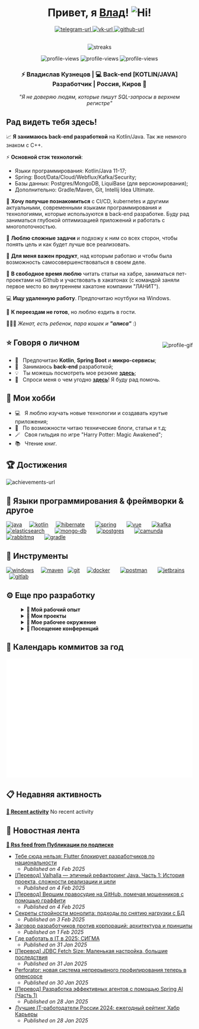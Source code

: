 <!--suppress HtmlDeprecatedAttribute -->
<div align="center">
  <h1>
    Привет, я <a href="https://github.com/SmithyVL">Влад</a>!
    <img alt="Hi!" src="https://raw.githubusercontent.com/SmithyVL/SmithyVL/master/assets/hand.gif" width="25px">
  </h1>

  <div>
    <a href="https://t.me/smithy_vl">
        <img alt="telegram-url" src="https://raw.githubusercontent.com/SmithyVL/SmithyVL/master/assets/contacts/telegram.svg"/>
    </a>
    <a href="https://vk.com/vladislav_kuznetsov">
        <img alt="vk-url" src="https://raw.githubusercontent.com/SmithyVL/SmithyVL/master/assets/contacts/vk.svg"/>
    </a>
    <a href="https://github.com/SmithyVL">
        <img alt="github-url" src="https://raw.githubusercontent.com/SmithyVL/SmithyVL/master/assets/contacts/github.svg"/>
    </a>
  </div><br />

  <img width="361" alt="streaks" src="https://github-readme-streak-stats.herokuapp.com/?user=SmithyVL&hide_border=true&theme=dark" /><br />

  <div align="center">
      <img src="https://komarev.com/ghpvc/?username=SmithyVL&color=1A4730&label=PROFILE+VIEWS" height="25" alt="profile-views" />
      <img src="https://img.shields.io/badge/Windows-0078D6?logo=windows&logoColor=white" height="25" alt="profile-views" />
      <img src="http://ForTheBadge.com/images/badges/built-with-love.svg" height="25" alt="profile-views" />
  </div>

  <h3>
    ⚡ Владислав Кузнецов | 💻 Back-end [KOTLIN/JAVA] Разработчик | Россия, Киров 🏰 
  </h3>

<i>"Я не доверяю людям, которые пишут SQL-запросы в верхнем регистре"</i>
</div>

## Рад видеть тебя здесь!
📈 **Я занимаюсь back-end разработкой** на Kotlin/Java. Так же немного знаком с C++.

⚡️ **Основной стэк технологий**:

- Языки программирования: Kotlin/Java 11-17;
- Spring: Boot/Data/Cloud/Webflux/Kafka/Security;
- Базы данных: Postgres/MongoDB, LiquiBase (для версионирования);
- Дополнительно: Gradle/Maven, Git, Intellij Idea Ultimate.

🔎 **Хочу получше познакомиться** с CI/CD, kubernetes и другими актуальными, современными языками программирования и технологиями, которые используются в back-end разработке. Буду рад заниматься глубокой оптимизацией приложений и работать с многопоточностью.

🧰 **Люблю сложные задачи** и подхожу к ним со всех сторон, чтобы понять цель и как будет лучше все реализовать.

🥇 **Для меня важен продукт**, над которым работаю и чтобы была возможность самосовершенствоваться в своем деле.

🌇 **В свободное время люблю** читать статьи на хабре, заниматься пет-проектами на Github и участвовать в хакатонах (с командой заняли первое место во внутреннем хакатоне компании "ЛАНИТ").

💻 **Ищу удаленную работу**. Предпочитаю ноутбуки на Windows.

🚂 **К переездам не готов**, но люблю ездить в гости.

👨‍👩‍👧 _Женат, есть ребенок, пара кошек и **"алиса"**_ :)

<img style="margin-top: 27px; margin-left: 25px; margin-bottom: 12px" align="right" alt="profile-gif" src="https://raw.githubusercontent.com/SmithyVL/SmithyVL/master/assets/profile.gif" />

## ⭐️ Говоря о личном
- 📔 &nbsp; Предпочитаю **Kotlin**, **Spring Boot** и **микро-сервисы**;
- 🔌 &nbsp; Занимаюсь **back-end** разработкой;
- 💡 &nbsp; Ты можешь посмотреть мое резюме **[здесь](https://career.habr.com/smithy-vl/print)**;
- 💬 &nbsp; Спроси меня о чем угодно **[здесь](https://github.com/SmithyVL/SmithyVL/discussions/6)**! Я буду рад помочь.

## 🌌 Мои хобби
- 💻 &nbsp; Я люблю изучать новые технологии и создавать крутые приложения;
- 📰 &nbsp; По возможности читаю технические блоги, статьи и т.д;
- 🪄 &nbsp; Своя гильдия по игре "Harry Potter: Magic Awakened";
- 📚 &nbsp; Чтение книг.

## 🏆 Достижения
<img alt="achievements-url" src="https://raw.githubusercontent.com/SmithyVL/SmithyVL/master/assets/metrics/achievements.svg"/>

## 🔨 Языки программирования & фреймворки & другое
<a href="https://adoptopenjdk.net/" target="_blank"><img src="https://raw.githubusercontent.com/SmithyVL/SmithyVL/master/assets/technologies/java.svg" alt="java" height="48px"/></a> &nbsp; &nbsp;
<a href="https://kotlinlang.ru/" target="_blank"><img src="https://raw.githubusercontent.com/SmithyVL/SmithyVL/master/assets/technologies/kotlin.svg" alt="kotlin" height="48px"/></a> &nbsp; &nbsp;
<a href="http://hibernate.org/orm/documentation/getting-started/" target="_blank"><img src="https://raw.githubusercontent.com/SmithyVL/SmithyVL/master/assets/technologies/hibernate.svg" alt="hibernate" height="48px"/></a> &nbsp; &nbsp; &nbsp;
<a href="https://spring.io/guides/gs/spring-boot/" target="_blank"><img src="https://raw.githubusercontent.com/SmithyVL/SmithyVL/master/assets/technologies/spring.svg" alt="spring" height="48px"/></a> &nbsp; &nbsp; &nbsp;
<a href="https://vuejs.org/v2/guide/" target="_blank"><img src="https://raw.githubusercontent.com/SmithyVL/SmithyVL/master/assets/technologies/vuejs.svg" alt="vue" height="48px"/></a> &nbsp; &nbsp; &nbsp;
<a href="https://kafka.apache.org/quickstart" target="_blank"><img src="https://raw.githubusercontent.com/SmithyVL/SmithyVL/master/assets/technologies/kafka.svg" alt="kafka" height="48px"/></a> &nbsp; &nbsp; &nbsp;
<a href="https://www.elastic.co/guide/en/elasticsearch/reference/current/getting-started.html" target="_blank"><img src="https://raw.githubusercontent.com/SmithyVL/SmithyVL/master/assets/technologies/elastic.svg" alt="elasticsearch" height="48px"/></a> &nbsp; &nbsp; &nbsp;
<a href="https://www.mongodb.com/basics/get-started" target="_blank"><img src="https://raw.githubusercontent.com/SmithyVL/SmithyVL/master/assets/technologies/mongodb.svg" alt="mongo-db" height="48px"/></a> &nbsp; &nbsp; &nbsp;
<a href="https://www.postgresqltutorial.com/postgresql-getting-started/" target="_blank"><img src="https://raw.githubusercontent.com/SmithyVL/SmithyVL/master/assets/technologies/postgres.svg" alt="postgres" height="48px"/></a>  &nbsp; &nbsp; &nbsp;
<a href="https://docs.camunda.org/get-started/quick-start/" target="_blank"><img src="https://raw.githubusercontent.com/SmithyVL/SmithyVL/master/assets/technologies/camunda.svg" alt="camunda" height="48px"/></a>  &nbsp; &nbsp; &nbsp;
<a href="https://www.rabbitmq.com/tutorials" target="_blank"><img src="https://raw.githubusercontent.com/SmithyVL/SmithyVL/master/assets/technologies/rabbitmq.svg" alt="rabbitmq" height="48px"/></a>  &nbsp; &nbsp; &nbsp;
<a href="https://docs.gradle.org/current/userguide/quick_start.html" target="_blank"><img src="https://raw.githubusercontent.com/SmithyVL/SmithyVL/master/assets/technologies/gradle.svg" alt="gradle" height="48px"/></a>  &nbsp;

## 🧰 Инструменты
<a href="https://www.microsoft.com/ru-ru/software-download/windows10" target="_blank"><img src="https://raw.githubusercontent.com/SmithyVL/SmithyVL/master/assets/tools/windows-10.svg" alt="windows" height="48px"/></a>  &nbsp; &nbsp;
<a href="https://maven.apache.org/guides/getting-started/" target="_blank"><img src="https://raw.githubusercontent.com/SmithyVL/SmithyVL/master/assets/tools/maven.svg" alt="maven" height="48px"/></a> &nbsp;
<a href="https://git-scm.com/book/en/v2/Getting-Started-First-Time-Git-Setup" target="_blank"><img src="https://raw.githubusercontent.com/SmithyVL/SmithyVL/master/assets/tools/git.svg" alt="git" height="48px"/></a> &nbsp; &nbsp;
<a href="https://www.docker.com/get-started" target="_blank"><img src="https://raw.githubusercontent.com/SmithyVL/SmithyVL/master/assets/tools/docker.svg" alt="docker" height="48px"/></a> &nbsp; &nbsp; &nbsp;
<a href="https://www.postman.com/downloads/" target="_blank"><img src="https://raw.githubusercontent.com/SmithyVL/SmithyVL/master/assets/tools/postman.svg" alt="postman" height="48px"/></a> &nbsp; &nbsp; &nbsp;
<a href="https://www.jetbrains.com/ru-ru/idea/download/#section=windows" target="_blank"><img src="https://raw.githubusercontent.com/SmithyVL/SmithyVL/master/assets/tools/jetbrains.svg" alt="jetbrains" height="48px"/></a> &nbsp; &nbsp; &nbsp;
<a href="https://about.gitlab.com/" target="_blank"><img src="https://raw.githubusercontent.com/SmithyVL/SmithyVL/master/assets/tools/gitlab.svg" alt="gitlab" height="48px"/></a>

## ⚙️ Еще про разработку
<details style="margin-left: 40px">
  <summary><b>💼 Мой рабочий опыт</b></summary>

  <br />
  <table>
    <thead>
      <tr>
        <th>Название</th>
        <th>Обязанности</th>
        <th>Длительность</th>
      </tr>
    </thead>
    <tbody>
      <tr>
        <td><b>Ведущий бэкенд разработчик на kotlin в <a href="https://bftcom.com/">"БФТ"</a></b></td>
        <td>
          <ol>
            <li>Управление командой из <b>трёх разработчиков</b> (считая меня), за которой закреплено <b>пять микро-сервисов</b>;</li>
            <li>Участие в <b>разработке новой функциональности</b>, <b>исправлении ошибок</b>, <b>оптимизации работоспособности</b> и <b>написании тестов</b> для командных микро-сервисов, которые являются частью более глобального проекта. Некоторые из них так же являются <b>external task</b> для <b>Camunda</b>;</li>
            <li><b>Планирование</b> задач на спринт;</li>
            <li><b>Участие в обсуждении архитектурных решений</b> для улучшения микро-сервисов команды;</li>
            <li><b>Анализ</b> приходящих <b>постановок с</b> последующими <b>уточнениями</b> у аналитиков;</li>
            <li>Делать всё, чтобы <b>микро-сервисы</b> команды <b>работали</b> как можно <b>более стабильно</b> на стендах и в принципе;</li>
            <li><b>Ревью кода</b> разработчиков как из своей команды, так и из соседних;</li>
            <li><b>Обсуждения задач</b> и <b>обмен опытом</b> с другими разработчиками;</li>
            <li><b>Участие в периодических совещаниях</b>: еженедельники, ретро, демо и так далее.</li>
          </ol>
          * <i>Добавил в свой технологический стэк такие технологии как Kotlin, Apache Camel в связке с RabbitMQ, Camunda, MyBatis и Gradle.</i><p>
          * <i>Улучшил свои знания таких технологий как Spring Boot.</i><p>
          <b>Используемый стек технологий</b>: Kotlin • Spring Boot • MyBatis • Apache Camel • PostgreSQL • REST • Gradle • RabbitMQ • Camunda • Gitlab • CI/CD.
        </td>
        <td>Ноябрь 2022 - по настоящее время</td>
      </tr>
      <tr>
        <td><b>Старший бэкенд разработчик на java в <a href="https://docshouse.ru/">"Ланит"</a></b></td>
        <td>
          <ol>
            <li>Участие в <b>разработке новой функциональности</b>, <b>исправлении ошибок</b> и <b>тестировании</b> проекта заказчика на микро-сервисной архитектуре;</li>
            <li><b>Обсуждения задач</b> и <b>обмен опытом</b> с другими разработчиками с проекта;</li>
            <li><b>Участие в периодических совещаниях</b>: ежедневники, демо и так далее;</li>
            <li><b>Ревью кода</b> разработчиков с проекта.</li>
          </ol>
          * <i>Участвовал во внутреннем Хакатоне компании - вместе с командой занял первое место.</i><p>
          * <i>Привнес в разработку общий стиль кода - немного адаптированный стиль кода от Google.</i><p>
          * <i>Внедрение паттерна SAGA в проект.</i><p>
          * <i>Добавил в свой технологический стэк такие технологии как Spring Boot: Core/Data/Webflux/Security, Spring Cloud: Config/Netflix/OpenFeign, Service Discovery, MongoDB, Docker, Apache Kafka и ElasticSearch.</i><p>
          * <i>Улучшил свои знания таких технологий как Java, Spring Boot, PostgreSQL и Maven.</i><p>
          <b>Используемый стек технологий</b>: Java • Spring Boot • Spring Cloud Config • Spring Cloud Netflix Eureka • 
          Spring Boot Admin • REST • PostgreSQL • Liquibase • Apache Kafka • MongoDB • Elasticsearch • Apache Maven • 
          Git • Docker.
        </td>
        <td>Июнь 2021 - ноябрь 2022 (1 год и 6 месяцев)</td>
      </tr>
      <tr>
        <td><b>Средний фулстек разработчик на java в "СмартЛайт"</b></td>
        <td>
          <ol>
            <li>Участие в <b>разработке новой функциональности</b>, <b>исправлении ошибок</b> и <b>тестировании</b> проектов заказчиков;</li>
            <li><b>Обсуждения задач</b> и <b>обмен опытом</b> с другими разработчиками компании и компаний-заказчиков;</li>
            <li>Общение с заказчиками;</li>
            <li>Своевременное <b>логирование</b> выполненных задач в <b>google docs</b> компании.</li>
          </ol>
          * <i>Улучшил свои знания таких технологий как Java, Spring и Maven.</i><p>
          * <i>Приобрёл знания в заинтересовавших меня технологиях - PostgreSQL и VueJS (2 версия).</i><p>
          <b>Используемый стек технологий</b>: Java • Vue2 • PrimeFaces • JBoss • Maven • PostgreSQL.
        </td>
        <td>Ноябрь 2018 - Май 2021 (2 года и 8 месяцев)</td>
      </tr>
      <tr>
        <td><b>Младший фулстек разработчик на java в <!--suppress HttpUrlsUsage--><a href="http://www.kn-k.ru/">"Находка АИС"</a></b></td>
        <td>
          <ol>
            <li> 
              Участие в <b>разработке новой функциональности</b>, <b>исправлении ошибок</b> и <b>тестировании</b> в 
              проекте <b>"АИС Управление"</b> (Опека) - централизованное хранилище информации;
            </li>
            <li><b>Внедрение</b> автоматизации сборки проекта при помощи <b>Apache Maven</b>;</li>
            <li>Общение с <b>заказчиками</b> и <b>решение их проблем</b> по настройке и администрированию системы;</li>
            <li>Установка, настройка и обновление приложения на локальном стенде и у заказчика;</li>
            <li>Участие в некоторых задачах по разработке для клиентского приложения, написанного на <b>Delphi</b>.</li>
          </ol>
          * <i>Улучшил свои знания таких технологий как Java и Maven.</i><p>
          <b>Используемый стек технологий</b>: Java • Maven • Tomcat • SVN • Oracle SQL • Delphi • Firebird.
        </td>
        <td>Май 2017 - Ноябрь 2018 (1 год и 7 месяцев)</td>
      </tr>
      <tr>
        <td><b>Младший фулстек разработчик на java в <a href="https://www.eurekabpo.ru/en/">"Эврика Би Пи O"</a></b></td>
        <td>
          <ol>
            <li>
              Участие в <b>разработке новой функциональности</b>, <b>исправлении ошибок</b> и <b>тестировании</b> в крупных 
              российских и зарубежных проектах компании на платформе <b>Alfresco</b>, таких, как <b>ФАРДО</b> и другие;
            </li>
            <li><b>Обсуждения задач</b> и <b>обмен опытом</b> с другими разработчиками компании;</li>
            <li>Общение с <b>заказчиками</b>;</li>
            <li>Своевременное <b>логирование</b> выполненных <b>задач</b> в Jira;</li>
            <li><b>Установка</b> и <b>настройка</b> приложений на тестовых стендах.</li>
          </ol>
          * <i>Улучшил свои знания таких технологий как Java, Spring и Maven.</i><p>
          <b>Используемый стек технологий</b>: Java • Spring • Maven • JavaScript • Tomcat • Node.js • Eclipse • Git
        </td>
        <td>Октябрь 2016 - Май 2017 (8 месяцев)</td>
      </tr>
    </tbody>
  </table>
</details>

<details style="margin-left: 40px">
  <summary><b>🌌 Мои проекты </b></summary>

  <br />
  <a href="https://github.com/HogwartsSchoolOfMagic/DiscordLeoBot">
    <img alt="DiscordLeoBot" align="center" src="https://github-readme-stats.vercel.app/api/pin/?username=HogwartsSchoolOfMagic&repo=DiscordLeoBot&theme=dark&hide_border=true" />
  </a>

  <a href="https://github.com/HogwartsSchoolOfMagic/Vertex">
    <img alt="Vertex" align="center" src="https://github-readme-stats.vercel.app/api/pin/?username=HogwartsSchoolOfMagic&repo=Vertex&theme=dark&hide_border=true" />
  </a><br />

  <a href="https://github.com/HogwartsSchoolOfMagic/TractorMoving">
    <img alt="TractorMoving" align="center" src="https://github-readme-stats.vercel.app/api/pin/?username=HogwartsSchoolOfMagic&repo=TractorMoving&theme=dark&hide_border=true" />
  </a><br /><br />
</details>

<details style="margin-left: 40px">	
  <summary><b>📜 Мое рабочее окружение</b></summary>

  <br />
  <ul>
    <li><b>ПК:</b> процессор - AMD Ryzen 5 3600; ОЗУ - 32ГБ; ПЗУ - SSD 1ТБ;</li>
    <li><b>Браузер:</b> Яндекс;</li>
    <li><b>IDE:</b> Intellij Idea Ultimate;</li>
    <li><b>Изучаю, чтобы оставаться в курсе:</b> поиск решений проблем через поисковик, книги, хабр, baeldung и youtube.</li>
  </ul>
</details>

<details style="margin-left: 40px">
  <summary><b>🎫 Посещение конференций </b></summary>

  <br />
  JPoint 2022 и Joker 2022, 2023;  
  <br />
</details>

## 📆 Календарь коммитов за год
<img alt="calendar-url" src="https://raw.githubusercontent.com/SmithyVL/SmithyVL/master/assets/metrics/iso-calendar.svg"/>

## 📋 Недавняя активность
**[📰 Recent activity](https://github.com/SmithyVL)**
No recent activity


## 📰 Новостная лента
**[🗼 Rss feed from Публикации по подписке](https://habr.com/ru/feed/)**
* [Тебе сюда нельзя: Flutter блокирует разработчиков по национальности](https://habr.com/ru/news/879478/?utm_source=habrahabr&amp;utm_medium=rss&amp;utm_campaign=879478)
  * *Published on 4 Feb 2025*
* [[Перевод] Valhalla — эпичный рефакторинг Java. Часть 1: История проекта, сложности реализации и цели](https://habr.com/ru/companies/spring_aio/articles/878950/?utm_source=habrahabr&amp;utm_medium=rss&amp;utm_campaign=878950)
  * *Published on 4 Feb 2025*
* [[Перевод] Вершим правосудие на GitHub, помечая мошенников с помощью граффити](https://habr.com/ru/companies/bastion/articles/877076/?utm_source=habrahabr&amp;utm_medium=rss&amp;utm_campaign=877076)
  * *Published on 4 Feb 2025*
* [Секреты стройности монолита: подходы по снятию нагрузки с БД](https://habr.com/ru/companies/yandex/articles/876286/?utm_source=habrahabr&amp;utm_medium=rss&amp;utm_campaign=876286)
  * *Published on 3 Feb 2025*
* [Заговор разработчиков против корпораций: архитектура и принципы](https://habr.com/ru/articles/878620/?utm_source=habrahabr&amp;utm_medium=rss&amp;utm_campaign=878620)
  * *Published on 1 Feb 2025*
* [Где работать в IТ в 2025: СИГМА](https://habr.com/ru/companies/habr_career/articles/878312/?utm_source=habrahabr&amp;utm_medium=rss&amp;utm_campaign=878312)
  * *Published on 31 Jan 2025*
* [[Перевод] JDBC Fetch Size: Маленькая настройка, большие последствия](https://habr.com/ru/companies/spring_aio/articles/878194/?utm_source=habrahabr&amp;utm_medium=rss&amp;utm_campaign=878194)
  * *Published on 31 Jan 2025*
* [Perforator: новая система непрерывного профилирования теперь в опенсорсе](https://habr.com/ru/companies/yandex/articles/875070/?utm_source=habrahabr&amp;utm_medium=rss&amp;utm_campaign=875070)
  * *Published on 30 Jan 2025*
* [[Перевод] Разработка эффективных агентов с помощью Spring AI (Часть 1)](https://habr.com/ru/companies/spring_aio/articles/877196/?utm_source=habrahabr&amp;utm_medium=rss&amp;utm_campaign=877196)
  * *Published on 28 Jan 2025*
* [Лучшие IT-работодатели России 2024: ежегодный рейтинг Хабр Карьеры](https://habr.com/ru/specials/876910/?utm_source=habrahabr&amp;utm_medium=rss&amp;utm_campaign=876910)
  * *Published on 28 Jan 2025*
